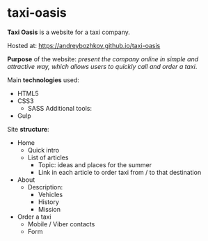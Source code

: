 # taxi-oasis
 
**Taxi Oasis** is a website for a taxi company.

Hosted at: https://andreybozhkov.github.io/taxi-oasis

**Purpose** of the website: *present the company online in simple and attractive way, which allows users to quickly call and order a taxi*.

Main **technologies** used:
- HTML5
- CSS3
    - SASS
Additional tools:
- Gulp

Site **structure**:
- Home
    - Quick intro
    - List of articles
        - Topic: ideas and places for the summer
        - Link in each article to order taxi from / to that destination
- About
    - Description:
        - Vehicles
        - History
        - Mission
- Order a taxi
    - Mobile / Viber contacts
    - Form
